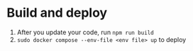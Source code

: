 # Build and deploy

1. After you update your code, run `npm run build`
2. `sudo docker compose --env-file <env file> up` to deploy
